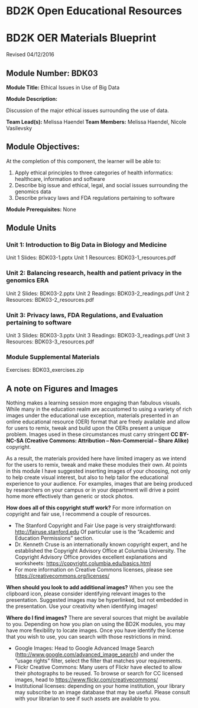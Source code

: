 # BD2K Open Educational Resources


# BD2K OER Materials Blueprint

Revised 04/12/2016

## Module Number: BDK03

**Module Title:** Ethical Issues in Use of Big Data

**Module Description:**

Discussion of the major ethical issues surrounding the use of data.

**Team Lead(s):** Melissa Haendel
**Team Members:** Melissa Haendel, Nicole Vasilevsky

## Module Objectives:

At the completion of this component, the learner will be able to:

1. Apply ethical principles to three categories of health informatics: healthcare, information and software
2. Describe big issue and ethical, legal, and social issues surrounding the genomics data
3. Describe privacy laws and FDA regulations pertaining to software

**Module Prerequisites:** None

## Module Units
### Unit 1: Introduction to Big Data in Biology and Medicine

Unit 1 Slides: BDK03-1.pptx
Unit 1 Resources: BDK03-1_resources.pdf

### Unit 2: Balancing research, health and patient privacy in the genomics ERA

Unit 2 Slides: BDK03-2.pptx
Unit 2 Readings: BDK03-2_readings.pdf
Unit 2 Resources: BDK03-2_resources.pdf

### Unit 3: Privacy laws, FDA Regulations, and Evaluation pertaining to software

Unit 3 Slides: BDK03-3.pptx
Unit 3 Readings: BDK03-3_readings.pdf
Unit 3 Resources: BDK03-3_resources.pdf

### Module Supplemental Materials

Exercises: BDK03\_exercises.zip

## A note on Figures and Images

Nothing makes a learning session more engaging than fabulous visuals.  While many in the education realm are accustomed to using a variety of rich images under the educational use exception, materials presented in an online educational resource (OER) format that are freely available and allow for users to remix, tweak and build upon the OERs present a unique problem.  Images used in these circumstances must carry stringent **CC BY-NC-SA (Creative Commons: Attribution – Non-Commercial – Share Alike)** copyright.

As a result, the materials provided here have limited imagery as we intend for the users to remix, tweak and make these modules their own.  At points in this module I have suggested inserting images of your choosing, not only to help create visual interest, but also to help tailor the educational experience to your audience.  For examples, images that are being produced by researchers on your campus or in your department will drive a point home more effectively than generic or stock photos.

**How does all of this copyright stuff work?**  For more information on copyright and fair use, I recommend a couple of resources.

- The Stanford Copyright and Fair Use page is very straightforward: http://fairuse.stanford.edu  Of particular use is the “Academic and Education Permissions” section.  
- Dr. Kenneth Cruse is an internationally known copyright expert, and he established the Copyright Advisory Office at Columbia University.  The Copyright Advisory Office provides excellent explanations and worksheets: https://copyright.columbia.edu/basics.html 
- For more information on Creative Commons licenses, please see https://creativecommons.org/licenses/

**When should you look to add additional images?**  When you see the clipboard icon, please consider identifying relevant images to the presentation.  Suggested images may be hyperlinked, but not embedded in the presentation.  Use your creativity when identifying images!  

**Where do I find images?** There are several sources that might be available to you.  Depending on how you plan on using the BD2K modules, you may have more flexibility to locate images.  Once you have identify the license that you wish to use, you can search with those restrictions in mind.

- Google Images:  Head to Google Advanced Image Search (http://www.google.com/advanced_image_search) and under the “usage rights” filter, select the filter that matches your requirements.
- Flickr Creative Commons:  Many users of Flickr have elected to allow their photographs to be reused.  To browse or search for CC licensed images, head to https://www.flickr.com/creativecommons/  
- Institutional licenses: depending on your home institution, your library may subscribe to an image database that may be useful.  Please consult with your librarian to see if such assets are available to you.
